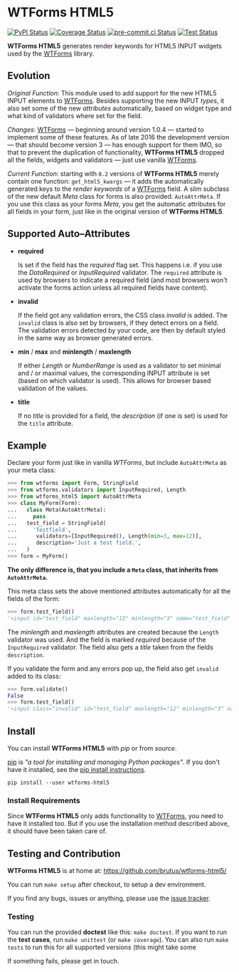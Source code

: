 # WTForms HTML5

[![PyPI Status](https://img.shields.io/pypi/v/wtforms-html5.svg)](https://pypi.org/project/wtforms-html5/)
[![Coverage Status](https://coveralls.io/repos/github/brutus/wtforms-html5/badge.svg?branch=main)](https://coveralls.io/github/brutus/wtforms-html5?branch=main)
[![pre-commit.ci Status](https://results.pre-commit.ci/badge/github/brutus/wtforms-html5/main.svg)](https://results.pre-commit.ci/latest/github/brutus/wtforms-html5/main)
[![Test Status](https://github.com/brutus/wtforms-html5/actions/workflows/test.yml/badge.svg)](https://github.com/brutus/wtforms-html5/actions/workflows/test.yml)

**WTForms HTML5** generates render keywords for HTML5 INPUT widgets used by the
[WTForms][] library.

## Evolution

_Original Function_: This module used to add support for the new HTML5 INPUT
elements to [WTForms][]. Besides supporting the new INPUT _types_, it also set
some of the new _attributes_ automatically, based on widget type and what kind
of validators where set for the field.

_Changes_: [WTForms][] — beginning around version 1.0.4 — started to implement
some of these features. As of late 2016 the development version — that
should become version 3 — has enough support for them IMO, so that to prevent
the duplication of functionality, **WTForms HTML5** dropped all the fields,
widgets and validators — just use vanilla [WTForms][].

_Current Function_: starting with `0.2` versions of **WTForms HTML5** merely
contain one function: `get_html5_kwargs` — it adds the automatically generated
keys to the _render keywords_ of a [WTForms][] field. A slim subclass of the new
default _Meta_ class for forms is also provided: `AutoAttrMeta`. If you use this
class as your forms _Meta_, you get the automatic attributes for all fields in
your form, just like in the original version of **WTForms HTML5**.

## Supported Auto–Attributes

-   **required**

    Is set if the field has the _required_ flag set. This happens i.e. if you use
    the _DataRequired_ or _InputRequired_ validator. The `required` attribute is
    used by browsers to indicate a required field (and most browsers won't
    activate the forms action unless all required fields have content).

-   **invalid**

    If the field got any validation errors, the CSS class _invalid_ is added. The
    `invalid` class is also set by browsers, if they detect errors on a field.
    The validation errors detected by your code, are then by default styled in
    the same way as browser generated errors.

-   **min** / **max** and **minlength** / **maxlength**

    If either _Length_ or _NumberRange_ is used as a validator to set minimal
    and / or maximal values, the corresponding INPUT attribute is
    set (based on which validator is used). This allows for browser based
    validation of the values.

-   **title**

    If no _title_ is provided for a field, the _description_ (if one is set) is
    used for the `title` attribute.

## Example

Declare your form just like in vanilla _WTForms_, but include `AutoAttrMeta`
as your meta class:

```py
>>> from wtforms import Form, StringField
>>> from wtforms.validators import InputRequired, Length
>>> from wtforms_html5 import AutoAttrMeta
>>> class MyForm(Form):
...   class Meta(AutoAttrMeta):
...     pass
...   test_field = StringField(
...     'Testfield',
...      validators=[InputRequired(), Length(min=3, max=12)],
...      description='Just a test field.',
...   )
>>> form = MyForm()
```

**The only difference is, that you include a `Meta` class, that inherits from
`AutoAttrMeta`.**

This meta class sets the above mentioned attributes automatically for all the
fields of the form:

```py
>>> form.test_field()
'<input id="test_field" maxlength="12" minlength="3" name="test_field" required title="Just a test field." type="text" value="">'
```

The _minlength_ and _maxlength_ attributes are created because the `Length`
validator was used. And the field is marked _required_ because of the
`InputRequired` validator. The field also gets a _title_ taken from the fields
`description`.

If you validate the form and any errors pop up, the field also get `invalid`
added to its class:

```py
>>> form.validate()
False
>>> form.test_field()
'<input class="invalid" id="test_field" maxlength="12" minlength="3" name="test_field" required title="Just a test field." type="text" value="">'
```

## Install

You can install **WTForms HTML5** with _pip_ or from _source_.

[pip][] is _"a tool for installing and managing Python packages"_. If you don't
have it installed, see the [pip install instructions][].

```shell
pip install --user wtforms-html5
```

### Install Requirements

Since **WTForms HTML5** only adds functionality to [WTForms][], you need to
have it installed too. But if you use the installation method described
above, it should have been taken care of.

## Testing and Contribution

**WTForms HTML5** is at home at: https://github.com/brutus/wtforms-html5/

You can run `make setup` after checkout, to setup a dev environment.

If you find any bugs, issues or anything, please use the [issue tracker][].

### Testing

You can run the provided **doctest** like this: `make doctest`. If you want to
run the **test cases**, run `make unittest` (or `make coverage`). You can also
run `make tests` to run this for all supported versions (this might take some

If something fails, please get in touch.

[home]: https://github.com/brutus/wtforms-html5/
[sourceball]: https://github.com/brutus/wtforms-html5/zipball/master
[issue tracker]: https://github.com/brutus/wtforms-html5/issues
[wtforms]: https://wtforms.readthedocs.io/
[pip]: https://pip.pypa.io/
[pip install instructions]: https://pip.pypa.io/en/stable/installing/
